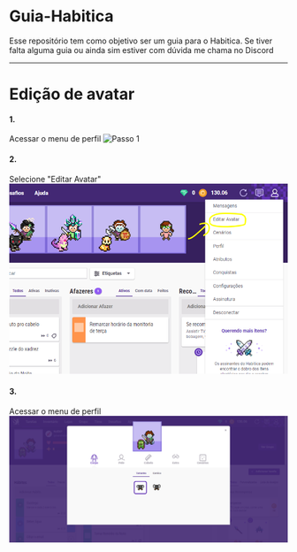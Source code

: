 # Guia-Habitica
Esse repositório tem como objetivo ser um guia para o Habitica. Se tiver falta alguma guia ou ainda sim estiver com dúvida me chama no Discord 

---

# Edição de avatar
#### 1.
Acessar o menu de perfil
![Passo 1](./Guia-Habitica/EdicaoAvatar/1.png)
#### 2.
Selecione "Editar Avatar"
![Passo 1](Guia_Edicao_de_Avatar\2.png)

#### 3.
Acessar o menu de perfil
![Passo 1](Guia_Edicao_de_Avatar\3.png)

